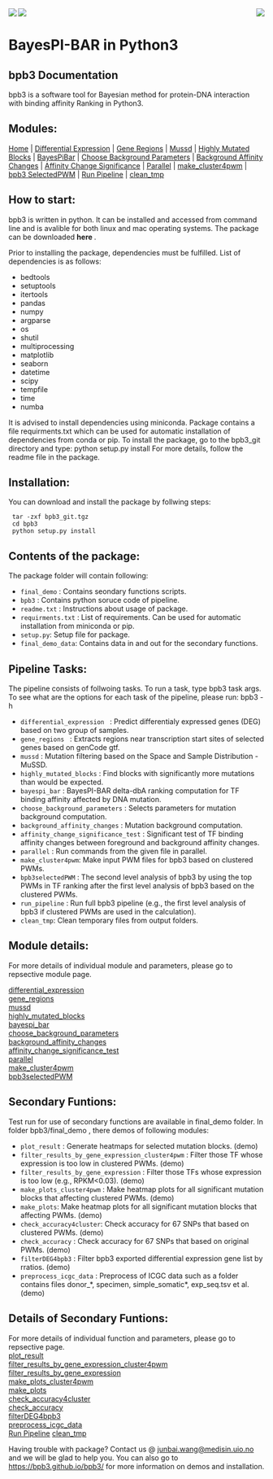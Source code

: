 
 
<img align="center" src="https://user-images.githubusercontent.com/79196757/180248926-efd6e216-0683-4549-99f0-e6783224a2c7.png">
<img align="right" src="https://user-images.githubusercontent.com/79196757/180251608-da859f67-aa58-49e8-bea8-a0258be93635.png"><img align="left" src="https://user-images.githubusercontent.com/79196757/180251606-8e257ad0-86d5-4cb7-b549-ed5e5c0aa9eb.jpg">  



# BayesPI-BAR in Python3 
## bpb3 Documentation

bpb3 is a software tool for Bayesian method for protein-DNA interaction with binding affinity Ranking in Python3.




## Modules:
[Home](index.md) | [Differential Expression](differential_expression.md) | [Gene Regions](gene_regions.md) | [Mussd](mussd.md) | [Highly Mutated Blocks](highly_mutated_blocks.md) | [BayesPiBar](bayespi_bar.md) | [Choose Background Parameters](choose_background_parameters.md) | [Background Affinity Changes](background_affinity_changes.md) | [Affinity Change Significance](affinity_change_significance_test.md) | [Parallel](parallel.md) | [make_cluster4pwm](make_cluster4pwm.md) | [bpb3 SelectedPWM](bpb3selectedPWM.md) | [Run Pipeline](run_pipeline.md) | [clean_tmp](clean_tmp.md)  
## How to start:
<div class="container-fluid abstract_des">
bpb3 is written in python. It can be installed and accessed from command line and is avalible for both linux and mac operating systems. The package can be downloaded <strong> here </strong> .

Prior to installing the package, dependencies must be fulfilled. List of dependencies is as follows:
<ul>
	<li>bedtools</li>
	<li>setuptools</li>
	<li>itertools</li>
	<li>pandas</li>
	<li>numpy</li>
	<li>argparse</li>
	<li>os</li>
	<li>shutil</li>
	<li>multiprocessing</li>
	<li>matplotlib</li>
	<li>seaborn</li>
	<li>datetime</li>
	<li>scipy</li>
	<li>tempfile</li>
	<li>time</li>
	<li>numba</li>

</ul>
It is advised to install dependencies using miniconda.
Package contains a file requirments.txt which can be used for automatic installation of dependencies from conda or pip.
To install the package, go to the bpb3_git directory and type: python setup.py install
For more details, follow the readme file in the package.
</div>
	
	
## Installation:
<div class="container-fluid abstract_des">
		
<p>You can download and install the package by follwing steps:
	</p>
<pre class="bash"><code class="hljs"><span class="hljs-comment"> tar -zxf bpb3_git.tgz</span>
<span class="hljs-comment"> cd bpb3</span>
<span class="hljs-comment"> python setup.py install</span></code></pre>
	</div>	
	
## Contents of the package:
<div class="container-fluid abstract_des">
		
<p>The package folder will contain following:
	</p>
<ul>
	<li><code>final_demo</code> : Contains seondary functions scripts.</li>
	<li><code>bpb3</code> : Contains python soruce code of pipeline.</li>
	<li><code>readme.txt</code> : Instructions about usage of package.</li>
	<li><code>requirments.txt</code> :  List of requirements. Can be used for automatic installation from miniconda or pip.</li>
	<li><code>setup.py</code>: Setup file for package.</li>
	<li><code>final_demo_data</code>: Contains data in and out for the secondary functions.</li>


</ul>	
	
</div>

	
## Pipeline Tasks:
	
<p>The pipeline consists of follwoing tasks. To run a task, type bpb3 task args. To see what are the options for each task of the pipeline, please run: bpb3 -h </p>

<ul>
<li><code>differential_expression </code> : Predict differentialy expressed genes (DEG) based on two group of samples.</li>
	<li><code>gene_regions </code> : Extracts regions near transcription start sites of selected genes based on genCode gtf. </li>
	<li><code>mussd</code> : Mutation filtering based on the Space and Sample Distribution - MuSSD.</li>
	<li><code>highly_mutated_blocks</code> : Find blocks with significantly more mutations than would be expected.</li>
	<li><code>bayespi_bar</code> : BayesPI-BAR delta-dbA ranking computation for TF binding affinity affected by DNA mutation.</li>
	<li><code>choose_background_parameters</code> : Selects parameters for mutation background computation.</li>
	<li><code>background_affinity_changes</code> : Mutation background computation.</li>
	<li><code>affinity_change_significance_test</code> : Significant test of TF binding affinity changes between foreground and background affinity changes.</li>
	<li><code>parallel</code> : Run commands from the given file in parallel.</li>
	<li><code>make_cluster4pwm</code>:  Make input PWM files for bpb3 based on clustered PWMs.</li>
	<li><code>bpb3selectedPWM</code> : The second level analysis of bpb3 by using the top PWMs in TF ranking after the first level analysis of bpb3 based on the clustered PWMs.</li>
	<li><code>run_pipeline</code> : Run full bpb3 pipeline (e.g., the first level analysis of bpb3 if clustered PWMs are used in the calculation).</li>
	<li><code>clean_tmp</code>: Clean temporary files from output folders.</li>

</ul>
	
## Module details:

For more details of individual module and parameters, please go to repsective module page.

[differential_expression](differential_expression.md)  
[gene_regions](gene_regions.md)  
[mussd](mussd.md)  
[highly_mutated_blocks](highly_mutated_blocks.md)  
[bayespi_bar](bayespi_bar.md)  
[choose_background_parameters](choose_background_parameters.md)  
[background_affinity_changes](background_affinity_changes.md)  
[affinity_change_significance_test](affinity_change_significance_test.md)  
[parallel](parallel.md)  
[make_cluster4pwm](make_cluster4pwm.md)  
[bpb3selectedPWM](bpb3selectedPWM.md)  
  

	
## Secondary Funtions:
<div class="container-fluid abstract_des">

<p>Test run for use of secondary functions are available in final_demo folder.
In folder bpb3/final_demo , there demos of following modules: </p>

<ul>
	<li><code>plot_result</code> : Generate heatmaps for selected mutation blocks. (demo)</li>
	<li><code>filter_results_by_gene_expression_cluster4pwm</code> : Filter those TF whose expression is too low in clustered PWMs. (demo)</li>
	<li><code>filter_results_by_gene_expression</code> : Filter those TFs whose expression is too low (e.g., RPKM<0.03). (demo)</li>
	<li><code>make_plots_cluster4pwm</code> : Make heatmap plots for all significant mutation blocks that affecting clustered PWMs. (demo)</li>
	<li><code>make_plots</code>: Make heatmap plots for all significant mutation blocks that affecting PWMs. (demo)</li>
	<li><code>check_accuracy4cluster</code>: Check accuracy for 67 SNPs that based on clustered PWMs. (demo)</li>
	<li><code>check_accuracy</code> : Check accuracy for 67 SNPs that based on original PWMs. (demo)</li>
	<li><code>filterDEG4bpb3</code> : Filter bpb3 exported differential expression gene list by rratios. (demo)</li>
	<li><code>preprocess_icgc_data</code> : Preprocess of ICGC data such as a folder contains files donor_*, specimen, simple_somatic*, exp_seq.tsv et al. (demo)</li>
	
</ul>
</div>

## Details of Secondary Funtions:

For more details of individual function and parameters, please go to repsective page.  
 [plot_result](plot_result.md)  
 [filter_results_by_gene_expression_cluster4pwm](filter_results_by_gene_expression_cluster4pwm.md)  
 [filter_results_by_gene_expression](filter_results_by_gene_expression.md)  
 [make_plots_cluster4pwm](make_plots_cluster4pwm.md)  
 [make_plots](make_plots.md)  
 [check_accuracy4cluster](check_accuracy4cluster.md)  
 [check_accuracy](check_accuracy.md)  
 [filterDEG4bpb3](filterDEG4bpb3.md)  
 [preprocess_icgc_data](preprocess_icgc_data.md)  
 [Run Pipeline](run_pipeline.md)
 [clean_tmp](clean_tmp.md)
          		 
         	
           			
         	
         		
         		
         	
Having trouble with package? Contact us @ junbai.wang@medisin.uio.no and we will be glad to help you.
You can also go to <a href="https://bpb3.github.io/bpb3/">https://bpb3.github.io/bpb3/</a> for more information on demos and installation.
